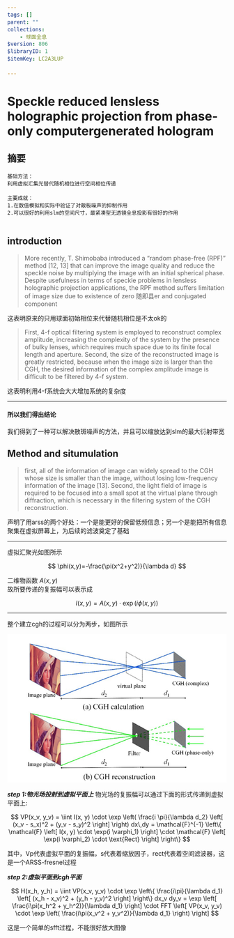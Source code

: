 ```yaml
---
tags: []
parent: ""
collections:
    - 球面全息
$version: 806
$libraryID: 1
$itemKey: LC2A3LUP

---
```

# Speckle reduced lensless holographic projection from phase-only computergenerated hologram

## 摘要

```
基础方法：
利用虚拟汇集光替代随机相位进行空间相位传递

主要成就：
1.在数值模拟和实际中验证了对散板噪声的抑制作用
2.可以很好的利用slm的空间尺寸，最紧凑型无透镜全息投影有很好的作用


```

## introduction

> More recently, T. Shimobaba introduced a “random phase-free (RPF)” method \[12, 13] that can improve the image quality and reduce the speckle noise by multiplying the image with an initial spherical phase. Despite usefulness in terms of speckle problems in lensless holographic projection applications, the RPF method suffers limitation of image size due to existence of zero 随即县er and conjugated component

这表明原来的只用球面初始相位来代替随机相位是不太ok的

> First, 4-f optical filtering system is employed to reconstruct complex amplitude, increasing the complexity of the system by the presence of bulky lenses, which requires much space due to its finite focal length and aperture. Second, the size of the reconstructed image is greatly restricted, because when the image size is larger than the CGH, the desired information of the complex amplitude image is difficult to be filtered by 4-f system.

这表明利用4-f系统会大大增加系统的复杂度

***

#### **所以我们得出结论**

我们得到了一种可以解决散斑噪声的方法，并且可以缩放达到slm的最大衍射带宽

## Method and situmulation

> first, all of the information of image can widely spread to the CGH whose size is smaller than the image, without losing low-frequency information of the image \[13]. Second, the light field of image is required to be focused into a small spot at the virtual plane through diffraction, which is necessary in the filtering system of the CGH reconstruction.

声明了用arss的两个好处：一个是能更好的保留低频信息；另一个是能把所有信息聚集在虚拟屏幕上，为后续的滤波奠定了基础

***

虚拟汇聚光如图所示

$$
\phi(x,y)=-\frac{\pi(x^2+y^2)}{\lambda d} 
$$

二维物函数 $A(x,y)$\
故所要传递的复振幅可以表示成

$$
I(x,y)=A(x,y)\cdot \exp(i\phi(x,y))
$$

***

整个建立cgh的过程可以分为两步，如图所示

![\<img alt="衍射过程" data-attachment-key="5W32DEZ5" src="attachments/5W32DEZ5.png" ztype="zimage">](attachments/5W32DEZ5.png)

***step 1:物光场投射到虚拟平面上*** 物光场的复振幅可以通过下面的形式传递到虚拟平面上:

$$
VP(x_v, y_v) = \iint I(x, y) \cdot \exp \left( \frac{i \pi}{\lambda d_2} \left[ (x_v - s_x)^2 + (y_v - s_y)^2 \right] \right) dx\,dy 
= \mathcal{F}^{-1} \left\{ \mathcal{F} \left[ I(x, y) \cdot \exp(i \varphi_1) \right] \cdot \mathcal{F} \left[ \exp(i \varphi_2) \cdot \text{Rect} \right] \right\}
$$

其中，Vp代表虚拟平面的复振幅，s代表着缩放因子，rect代表着空间滤波器，这是一个ARSS-fresnel过程

***step 2:虚拟平面到cgh平面***

$$
H(x_h, y_h) = \iint VP(x_v, y_v) \cdot \exp \left\{ \frac{i\pi}{\lambda d_1} \left[ (x_h - x_v)^2 + (y_h - y_v)^2 \right] \right\} dx_v dy_v 
= \exp \left[ \frac{i\pi(x_h^2 + y_h^2)}{\lambda d_1} \right] \cdot FFT \left[ VP(x_v, y_v) \cdot \exp \left( \frac{i\pi(x_v^2 + y_v^2)}{\lambda d_1} \right) \right]
$$

这是一个简单的sfft过程，不能很好放大图像
